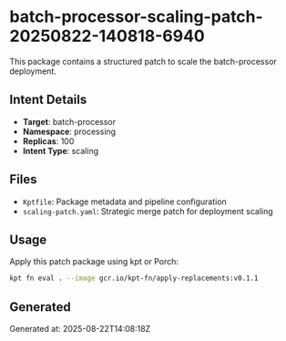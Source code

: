 # batch-processor-scaling-patch-20250822-140818-6940

This package contains a structured patch to scale the batch-processor deployment.

## Intent Details
- **Target**: batch-processor
- **Namespace**: processing  
- **Replicas**: 100
- **Intent Type**: scaling

## Files
- `Kptfile`: Package metadata and pipeline configuration
- `scaling-patch.yaml`: Strategic merge patch for deployment scaling

## Usage
Apply this patch package using kpt or Porch:

```bash
kpt fn eval . --image gcr.io/kpt-fn/apply-replacements:v0.1.1
```

## Generated
Generated at: 2025-08-22T14:08:18Z
